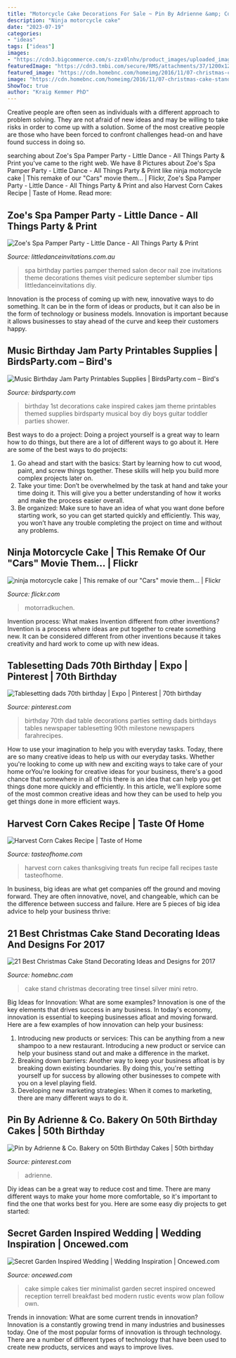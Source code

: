 ```yaml
---
title: "Motorcycle Cake Decorations For Sale ~ Pin By Adrienne &amp; Co. Bakery On 50th Birthday Cakes"
description: "Ninja motorcycle cake"
date: "2023-07-19"
categories:
- "ideas"
tags: ["ideas"]
images:
- "https://cdn3.bigcommerce.com/s-zzx0lnhv/product_images/uploaded_images/b7e06409-2eff-4090-a9ae-ddf19e80a18b.jpg?t=1428388654"
featuredImage: "https://cdn3.tmbi.com/secure/RMS/attachments/37/1200x1200/Harvest-Corn-Cakes_exps9320_UH2464847A03_15_4bC_RMS.jpg"
featured_image: "https://cdn.homebnc.com/homeimg/2016/11/07-christmas-cake-stand-decorating-ideas-homebnc.jpg"
image: "https://cdn.homebnc.com/homeimg/2016/11/07-christmas-cake-stand-decorating-ideas-homebnc.jpg"
ShowToc: true
author: "Kraig Kemmer PhD"
---
```



Creative people are often seen as individuals with a different approach to problem solving. They are not afraid of new ideas and may be willing to take risks in order to come up with a solution. Some of the most creative people are those who have been forced to confront challenges head-on and have found success in doing so.

	

		
searching about Zoe&#039;s Spa Pamper Party - Little Dance - All Things Party &amp; Print you've came to the right web. We have 8 Pictures about Zoe&#039;s Spa Pamper Party - Little Dance - All Things Party &amp; Print like ninja motorcycle cake | This remake of our &quot;Cars&quot; movie them… | Flickr, Zoe&#039;s Spa Pamper Party - Little Dance - All Things Party &amp; Print and also Harvest Corn Cakes Recipe | Taste of Home. Read more:
		
    
## Zoe&#039;s Spa Pamper Party - Little Dance - All Things Party &amp; Print

<img loading=lazy src="https://cdn3.bigcommerce.com/s-zzx0lnhv/product_images/uploaded_images/b7e06409-2eff-4090-a9ae-ddf19e80a18b.jpg?t=1428388654" onerror="this.onerror=null;this.src='https://tse4.mm.bing.net/th?id=OIP.cF3oh0RCpVmfNpn_cNrGYwAAAA&amp;pid=15.1';" alt="Zoe&#039;s Spa Pamper Party - Little Dance - All Things Party &amp; Print">

_Source: littledanceinvitations.com.au_

>spa birthday parties pamper themed salon decor nail zoe invitations theme decorations themes visit pedicure september slumber tips littledanceinvitations diy. 

	

Innovation is the process of coming up with new, innovative ways to do something. It can be in the form of ideas or products, but it can also be in the form of technology or business models. Innovation is important because it allows businesses to stay ahead of the curve and keep their customers happy.

    
## Music Birthday Jam Party Printables Supplies | BirdsParty.com – Bird&#039;s

<img loading=lazy src="http://cdn.shopify.com/s/files/1/1644/7575/products/musical-birthday-cake-guitar-piano-record_1024x1024.png?v=1481200591" onerror="this.onerror=null;this.src='https://tse3.mm.bing.net/th?id=OIP.eeHqKGvqvrEU1upkL7stvgHaKr&amp;pid=15.1';" alt="Music Birthday Jam Party Printables Supplies | BirdsParty.com – Bird&#039;s">

_Source: birdsparty.com_

>birthday 1st decorations cake inspired cakes jam theme printables themed supplies birdsparty musical boy diy boys guitar toddler parties shower. 

	

Best ways to do a project:
Doing a project yourself is a great way to learn how to do things, but there are a lot of different ways to go about it. Here are some of the best ways to do projects: 
1. Go ahead and start with the basics: Start by learning how to cut wood, paint, and screw things together. These skills will help you build more complex projects later on. 
2. Take your time: Don’t be overwhelmed by the task at hand and take your time doing it. This will give you a better understanding of how it works and make the process easier overall. 
3. Be organized: Make sure to have an idea of what you want done before starting work, so you can get started quickly and efficiently. This way, you won’t have any trouble completing the project on time and without any problems.

    
## Ninja Motorcycle Cake | This Remake Of Our &quot;Cars&quot; Movie Them… | Flickr

<img loading=lazy src="https://c1.staticflickr.com/5/4121/4804976674_0119c76daf_b.jpg" onerror="this.onerror=null;this.src='https://tse3.mm.bing.net/th?id=OIP.9s6Syi82Xqu6-MRSq0ihDQHaLD&amp;pid=15.1';" alt="ninja motorcycle cake | This remake of our &quot;Cars&quot; movie them… | Flickr">

_Source: flickr.com_

>motorradkuchen. 

	

Invention process: What makes Invention different from other inventions?
Invention is a process where ideas are put together to create something new. It can be considered different from other inventions because it takes creativity and hard work to come up with new ideas.

    
## Tablesetting Dads 70th Birthday | Expo | Pinterest | 70th Birthday

<img loading=lazy src="https://s-media-cache-ak0.pinimg.com/736x/0b/53/fe/0b53fe214ca861d224bc7fe36517f8bb.jpg" onerror="this.onerror=null;this.src='https://tse2.mm.bing.net/th?id=OIP.TnimBlARdvrM7k_sr28hZwHaJ3&amp;pid=15.1';" alt="Tablesetting dads 70th birthday | Expo | Pinterest | 70th birthday">

_Source: pinterest.com_

>birthday 70th dad table decorations parties setting dads birthdays tables newspaper tablesetting 90th milestone newspapers farahrecipes. 

	

How to use your imagination to help you with everyday tasks.
Today, there are so many creative ideas to help us with our everyday tasks. Whether you're looking to come up with new and exciting ways to take care of your home orYou're looking for creative ideas for your business, there's a good chance that somewhere in all of this there is an idea that can help you get things done more quickly and efficiently. In this article, we'll explore some of the most common creative ideas and how they can be used to help you get things done in more efficient ways.

    
## Harvest Corn Cakes Recipe | Taste Of Home

<img loading=lazy src="https://cdn3.tmbi.com/secure/RMS/attachments/37/1200x1200/Harvest-Corn-Cakes_exps9320_UH2464847A03_15_4bC_RMS.jpg" onerror="this.onerror=null;this.src='https://tse2.mm.bing.net/th?id=OIP.cZf2ITfh2XF_AmCW20OTjQHaHa&amp;pid=15.1';" alt="Harvest Corn Cakes Recipe | Taste of Home">

_Source: tasteofhome.com_

>harvest corn cakes thanksgiving treats fun recipe fall recipes taste tasteofhome. 

	

In business, big ideas are what get companies off the ground and moving forward. They are often innovative, novel, and changeable, which can be the difference between success and failure. Here are 5 pieces of big idea advice to help your business thrive:

    
## 21 Best Christmas Cake Stand Decorating Ideas And Designs For 2017

<img loading=lazy src="https://cdn.homebnc.com/homeimg/2016/11/07-christmas-cake-stand-decorating-ideas-homebnc.jpg" onerror="this.onerror=null;this.src='https://tse1.mm.bing.net/th?id=OIP.F3A1uZP1lJYoXNsp2kt6EAHaLK&amp;pid=15.1';" alt="21 Best Christmas Cake Stand Decorating Ideas and Designs for 2017">

_Source: homebnc.com_

>cake stand christmas decorating tree tinsel silver mini retro. 

	

Big Ideas for Innovation: What are some examples?
Innovation is one of the key elements that drives success in any business. In today's economy, innovation is essential to keeping businesses afloat and moving forward. Here are a few examples of how innovation can help your business: 
1. Introducing new products or services: This can be anything from a new shampoo to a new restaurant. Introducing a new product or service can help your business stand out and make a difference in the market. 
2. Breaking down barriers: Another way to keep your business afloat is by breaking down existing boundaries. By doing this, you're setting yourself up for success by allowing other businesses to compete with you on a level playing field. 
3. Developing new marketing strategies: When it comes to marketing, there are many different ways to do it.

    
## Pin By Adrienne &amp; Co. Bakery On 50th Birthday Cakes | 50th Birthday

<img loading=lazy src="https://i.pinimg.com/736x/b6/b0/2f/b6b02f98e51343658d0b8604505d0640.jpg" onerror="this.onerror=null;this.src='https://tse3.mm.bing.net/th?id=OIP.Ii0O-TJlEWJFC1yYBXzT0AHaJ3&amp;pid=15.1';" alt="Pin by Adrienne &amp; Co. Bakery on 50th Birthday Cakes | 50th birthday">

_Source: pinterest.com_

>adrienne. 

	

Diy ideas can be a great way to reduce cost and time. There are many different ways to make your home more comfortable, so it's important to find the one that works best for you. Here are some easy diy projects to get started: 

    
## Secret Garden Inspired Wedding | Wedding Inspiration | Oncewed.com

<img loading=lazy src="http://www.oncewed.com/wp-content/uploads/2015/04/8-simple-white-3-tier-wedding-cake.jpg" onerror="this.onerror=null;this.src='https://tse2.mm.bing.net/th?id=OIP.8V2GhSuPtJzPh67k3rE2EwHaKD&amp;pid=15.1';" alt="Secret Garden Inspired Wedding | Wedding Inspiration | Oncewed.com">

_Source: oncewed.com_

>cake simple cakes tier minimalist garden secret inspired oncewed reception terrell breakfast bed modern rustic events wow plan follow own. 

	

Trends in innovation: What are some current trends in innovation?
Innovation is a constantly growing trend in many industries and businesses today. One of the most popular forms of innovation is through technology. There are a number of different types of technology that have been used to create new products, services and ways to improve lives.

